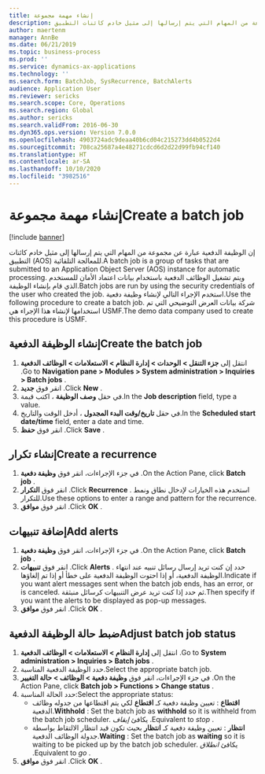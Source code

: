 ```yaml
---
title: إنشاء مهمة مجموعة
description: إن الوظيفة الدفعية عبارة عن مجموعة من المهام التي يتم إرسالها إلى مثيل خادم كائنات التطبيق‬ (AOS) للمعالجة التلقائية.
author: maertenm
manager: AnnBe
ms.date: 06/21/2019
ms.topic: business-process
ms.prod: ''
ms.service: dynamics-ax-applications
ms.technology: ''
ms.search.form: BatchJob, SysRecurrence, BatchAlerts
audience: Application User
ms.reviewer: sericks
ms.search.scope: Core, Operations
ms.search.region: Global
ms.author: sericks
ms.search.validFrom: 2016-06-30
ms.dyn365.ops.version: Version 7.0.0
ms.openlocfilehash: 4903724adc9deaa40b6cd04c215273dd4b0522d4
ms.sourcegitcommit: 708ca25687a4e48271cdcd6d2d22d99fb94cf140
ms.translationtype: HT
ms.contentlocale: ar-SA
ms.lasthandoff: 10/10/2020
ms.locfileid: "3982516"
---
```

# <a name="create-a-batch-job"></a><span data-ttu-id="e1d1d-103">إنشاء مهمة مجموعة</span><span class="sxs-lookup"><span data-stu-id="e1d1d-103">Create a batch job</span></span>

[!include [banner](../../includes/banner.md)]

<span data-ttu-id="e1d1d-104">إن الوظيفة الدفعية عبارة عن مجموعة من المهام التي يتم إرسالها إلى مثيل خادم كائنات التطبيق‬ (AOS) للمعالجة التلقائية.</span><span class="sxs-lookup"><span data-stu-id="e1d1d-104">A batch job is a group of tasks that are submitted to an Application Object Server (AOS) instance for automatic processing.</span></span> <span data-ttu-id="e1d1d-105">ويتم تشغيل الوظائف الدفعية باستخدام بيانات اعتماد الأمان للمستخدم الذي قام بإنشاء الوظيفة.</span><span class="sxs-lookup"><span data-stu-id="e1d1d-105">Batch jobs are run by using the security credentials of the user who created the job.</span></span> <span data-ttu-id="e1d1d-106">استخدم الإجراء التالي لإنشاء وظيفة دفعية.</span><span class="sxs-lookup"><span data-stu-id="e1d1d-106">Use the following procedure to create a batch job.</span></span> <span data-ttu-id="e1d1d-107">شركة بيانات العرض التوضيحي التي تم استخدامها لإنشاء هذا الإجراء هي USMF.</span><span class="sxs-lookup"><span data-stu-id="e1d1d-107">The demo data company used to create this procedure is USMF.</span></span>


## <a name="create-the-batch-job"></a><span data-ttu-id="e1d1d-108">إنشاء الوظيفة الدفعية</span><span class="sxs-lookup"><span data-stu-id="e1d1d-108">Create the batch job</span></span>
1. <span data-ttu-id="e1d1d-109">انتقل إلى **جزء التنقل > الوحدات > إدارة النظام > الاستعلامات > الوظائف الدفعية** .</span><span class="sxs-lookup"><span data-stu-id="e1d1d-109">Go to **Navigation pane > Modules > System administration > Inquiries > Batch jobs** .</span></span>
2. <span data-ttu-id="e1d1d-110">انقر فوق **جديد** .</span><span class="sxs-lookup"><span data-stu-id="e1d1d-110">Click **New** .</span></span>
3. <span data-ttu-id="e1d1d-111">في حقل **وصف الوظيفة** ، اكتب قيمة.</span><span class="sxs-lookup"><span data-stu-id="e1d1d-111">In the **Job description** field, type a value.</span></span>
4. <span data-ttu-id="e1d1d-112">في حقل **تاريخ/وقت البدء المجدول‬** ، أدخل الوقت والتاريخ.</span><span class="sxs-lookup"><span data-stu-id="e1d1d-112">In the **Scheduled start date/time** field, enter a date and time.</span></span>
5. <span data-ttu-id="e1d1d-113">انقر فوق **حفظ** .</span><span class="sxs-lookup"><span data-stu-id="e1d1d-113">Click **Save** .</span></span>

## <a name="create-a-recurrence"></a><span data-ttu-id="e1d1d-114">إنشاء تكرار</span><span class="sxs-lookup"><span data-stu-id="e1d1d-114">Create a recurrence</span></span>
1. <span data-ttu-id="e1d1d-115">في جزء الإجراءات، انقر فوق **وظيفة دفعية** .</span><span class="sxs-lookup"><span data-stu-id="e1d1d-115">On the Action Pane, click **Batch job** .</span></span>
2. <span data-ttu-id="e1d1d-116">انقر فوق **التكرار** .</span><span class="sxs-lookup"><span data-stu-id="e1d1d-116">Click **Recurrence** .</span></span> <span data-ttu-id="e1d1d-117">استخدم هذه الخيارات لإدخال نطاق ونمط للتكرار.</span><span class="sxs-lookup"><span data-stu-id="e1d1d-117">Use these options to enter a range and pattern for the recurrence.</span></span>  
3. <span data-ttu-id="e1d1d-118">انقر فوق **موافق** .</span><span class="sxs-lookup"><span data-stu-id="e1d1d-118">Click **OK** .</span></span>

## <a name="add-alerts"></a><span data-ttu-id="e1d1d-119">إضافة تنبيهات</span><span class="sxs-lookup"><span data-stu-id="e1d1d-119">Add alerts</span></span>
1. <span data-ttu-id="e1d1d-120">في جزء الإجراءات، انقر فوق **وظيفة دفعية** .</span><span class="sxs-lookup"><span data-stu-id="e1d1d-120">On the Action Pane, click **Batch job** .</span></span>
2. <span data-ttu-id="e1d1d-121">انقر فوق **تنبيهات** .</span><span class="sxs-lookup"><span data-stu-id="e1d1d-121">Click **Alerts** .</span></span> <span data-ttu-id="e1d1d-122">حدد إن كنت تريد إرسال رسائل تنبيه عند انتهاء الوظيفة الدفعية‬، أو إذا احتوت الوظيفة الدفعية على خطأ أو إذا تم إلغاؤها.</span><span class="sxs-lookup"><span data-stu-id="e1d1d-122">Indicate if you want alert messages sent when the batch job ends, has an error, or is canceled.</span></span> <span data-ttu-id="e1d1d-123">ثم حدد إذا كنت تريد عرض التنبيهات كرسائل منبثقة.</span><span class="sxs-lookup"><span data-stu-id="e1d1d-123">Then specify if you want the alerts to be displayed as pop-up messages.</span></span>   
3. <span data-ttu-id="e1d1d-124">انقر فوق **موافق** .</span><span class="sxs-lookup"><span data-stu-id="e1d1d-124">Click **OK** .</span></span>

## <a name="adjust-batch-job-status"></a><span data-ttu-id="e1d1d-125">ضبط حالة الوظيفة الدفعية</span><span class="sxs-lookup"><span data-stu-id="e1d1d-125">Adjust batch job status</span></span>
1. <span data-ttu-id="e1d1d-126">انتقل إلى **إدارة النظام > الاستعلامات > الوظائف الدفعية** .</span><span class="sxs-lookup"><span data-stu-id="e1d1d-126">Go to **System administration > Inquiries > Batch jobs** .</span></span>
2. <span data-ttu-id="e1d1d-127">حدد الوظيفة الدفعية المناسبة.</span><span class="sxs-lookup"><span data-stu-id="e1d1d-127">Select the appropriate batch job.</span></span>
3. <span data-ttu-id="e1d1d-128">في جزء الإجراءات، انقر فوق **وظيفة دفعية > الوظائف > حالة التغيير** .</span><span class="sxs-lookup"><span data-stu-id="e1d1d-128">On the Action Pane, click **Batch job > Functions > Change status** .</span></span>
4. <span data-ttu-id="e1d1d-129">حدد الحالة المناسبة:</span><span class="sxs-lookup"><span data-stu-id="e1d1d-129">Select the appropriate status:</span></span>
    - <span data-ttu-id="e1d1d-130">**اقتطاع** : تعيين وظيفة دفعية كـ **اقتطاع** لكي يتم اقتطاعها من جدوله وظائف الدفعية.</span><span class="sxs-lookup"><span data-stu-id="e1d1d-130">**Withhold** : Set the batch job as **withhold** so it is withheld from the batch job scheduler.</span></span> <span data-ttu-id="e1d1d-131">يكافئ *إيقاف* .</span><span class="sxs-lookup"><span data-stu-id="e1d1d-131">Equivalent to *stop* .</span></span>
    - <span data-ttu-id="e1d1d-132">**انتظار** : تعيين وظيفة دفعية كـ **انتظار** بحيث تكون قيد انتظار الالتقاط بواسطة جدولة الوظائف الدفعية.</span><span class="sxs-lookup"><span data-stu-id="e1d1d-132">**Waiting** : Set the batch job as **waiting** so it is waiting to be picked up by the batch job scheduler.</span></span> <span data-ttu-id="e1d1d-133">يكافئ *انطلاق* .</span><span class="sxs-lookup"><span data-stu-id="e1d1d-133">Equivalent to *go* .</span></span>
5. <span data-ttu-id="e1d1d-134">انقر فوق **موافق** .</span><span class="sxs-lookup"><span data-stu-id="e1d1d-134">Click **OK** .</span></span>
